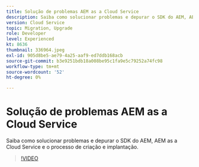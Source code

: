 ```yaml
---
title: Solução de problemas AEM as a Cloud Service
description: Saiba como solucionar problemas e depurar o SDK do AEM, AEM as a Cloud Service e o processo de criação e implantação.
version: Cloud Service
topic: Migration, Upgrade
role: Developer
level: Experienced
kt: 8636
thumbnail: 336964.jpeg
exl-id: 905d8be5-ae79-4a25-aaf9-ed7ddb168acb
source-git-commit: b3e9251bdb18a008be95c1fa9e5c79252a74fc98
workflow-type: tm+mt
source-wordcount: '52'
ht-degree: 0%

---
```


# Solução de problemas AEM as a Cloud Service

Saiba como solucionar problemas e depurar o SDK do AEM, AEM as a Cloud Service e o processo de criação e implantação.

>[!VIDEO](https://video.tv.adobe.com/v/336964?quality=12&learn=on)
